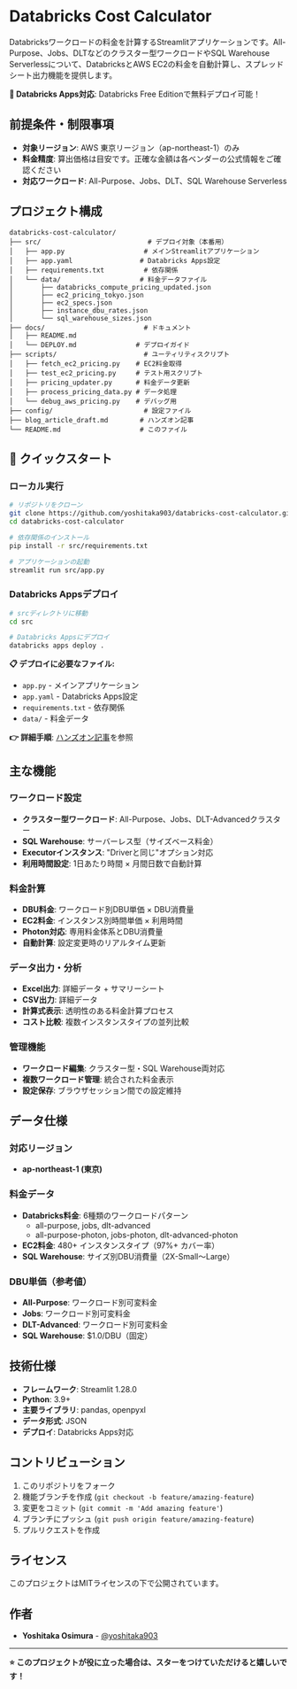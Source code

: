 # Databricks Cost Calculator

Databricksワークロードの料金を計算するStreamlitアプリケーションです。All-Purpose、Jobs、DLTなどのクラスター型ワークロードやSQL Warehouse Serverlessについて、DatabricksとAWS EC2の料金を自動計算し、スプレッドシート出力機能を提供します。

**🚀 Databricks Apps対応**: Databricks Free Editionで無料デプロイ可能！

## 前提条件・制限事項

- **対象リージョン**: AWS 東京リージョン（ap-northeast-1）のみ
- **料金精度**: 算出価格は目安です。正確な金額は各ベンダーの公式情報をご確認ください
- **対応ワークロード**: All-Purpose、Jobs、DLT、SQL Warehouse Serverless

## プロジェクト構成

```
databricks-cost-calculator/
├── src/                           # デプロイ対象（本番用）
│   ├── app.py                    # メインStreamlitアプリケーション
│   ├── app.yaml                 # Databricks Apps設定
│   ├── requirements.txt          # 依存関係
│   └── data/                    # 料金データファイル
│       ├── databricks_compute_pricing_updated.json
│       ├── ec2_pricing_tokyo.json
│       ├── ec2_specs.json
│       ├── instance_dbu_rates.json
│       └── sql_warehouse_sizes.json
├── docs/                         # ドキュメント
│   ├── README.md
│   └── DEPLOY.md               # デプロイガイド
├── scripts/                      # ユーティリティスクリプト
│   ├── fetch_ec2_pricing.py    # EC2料金取得
│   ├── test_ec2_pricing.py     # テスト用スクリプト
│   ├── pricing_updater.py      # 料金データ更新
│   ├── process_pricing_data.py # データ処理
│   └── debug_aws_pricing.py    # デバッグ用
├── config/                       # 設定ファイル
├── blog_article_draft.md        # ハンズオン記事
└── README.md                    # このファイル
```

## 🚀 クイックスタート

### ローカル実行
```bash
# リポジトリをクローン
git clone https://github.com/yoshitaka903/databricks-cost-calculator.git
cd databricks-cost-calculator

# 依存関係のインストール
pip install -r src/requirements.txt

# アプリケーションの起動
streamlit run src/app.py
```

### Databricks Appsデプロイ
```bash
# srcディレクトリに移動
cd src

# Databricks Appsにデプロイ
databricks apps deploy .
```

**📋 デプロイに必要なファイル:**
- `app.py` - メインアプリケーション
- `app.yaml` - Databricks Apps設定
- `requirements.txt` - 依存関係
- `data/` - 料金データ

**👉 詳細手順**: [ハンズオン記事](./blog_article_draft.md)を参照

## 主な機能

### ワークロード設定
- **クラスター型ワークロード**: All-Purpose、Jobs、DLT-Advancedクラスター
- **SQL Warehouse**: サーバーレス型（サイズベース料金）
- **Executorインスタンス**: "Driverと同じ"オプション対応
- **利用時間設定**: 1日あたり時間 × 月間日数で自動計算

### 料金計算
- **DBU料金**: ワークロード別DBU単価 × DBU消費量
- **EC2料金**: インスタンス別時間単価 × 利用時間
- **Photon対応**: 専用料金体系とDBU消費量
- **自動計算**: 設定変更時のリアルタイム更新

### データ出力・分析
- **Excel出力**: 詳細データ + サマリーシート
- **CSV出力**: 詳細データ
- **計算式表示**: 透明性のある料金計算プロセス
- **コスト比較**: 複数インスタンスタイプの並列比較

### 管理機能
- **ワークロード編集**: クラスター型・SQL Warehouse両対応
- **複数ワークロード管理**: 統合された料金表示
- **設定保存**: ブラウザセッション間での設定維持

## データ仕様

### 対応リージョン
- **ap-northeast-1 (東京)**

### 料金データ
- **Databricks料金**: 6種類のワークロードパターン
  - all-purpose, jobs, dlt-advanced
  - all-purpose-photon, jobs-photon, dlt-advanced-photon
- **EC2料金**: 480+ インスタンスタイプ（97%+ カバー率）
- **SQL Warehouse**: サイズ別DBU消費量（2X-Small〜Large）

### DBU単価（参考値）
- **All-Purpose**: ワークロード別可変料金
- **Jobs**: ワークロード別可変料金
- **DLT-Advanced**: ワークロード別可変料金
- **SQL Warehouse**: $1.0/DBU（固定）

## 技術仕様

- **フレームワーク**: Streamlit 1.28.0
- **Python**: 3.9+
- **主要ライブラリ**: pandas, openpyxl
- **データ形式**: JSON
- **デプロイ**: Databricks Apps対応

## コントリビューション

1. このリポジトリをフォーク
2. 機能ブランチを作成 (`git checkout -b feature/amazing-feature`)
3. 変更をコミット (`git commit -m 'Add amazing feature'`)
4. ブランチにプッシュ (`git push origin feature/amazing-feature`)
5. プルリクエストを作成

## ライセンス

このプロジェクトはMITライセンスの下で公開されています。

## 作者

- **Yoshitaka Osimura** - [@yoshitaka903](https://github.com/yoshitaka903)

---

**⭐ このプロジェクトが役に立った場合は、スターをつけていただけると嬉しいです！**